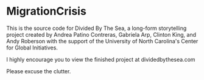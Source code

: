 # MigrationCrisis

This is the source code for Divided By The Sea, a long-form storytelling project created by Andrea Patino Contreras, Gabriela Arp, Clinton King, and Andy Roberson with the support of the University of North Carolina's Center for Global Initiatives.

I highly encourage you to view the finished project at dividedbythesea.com

Please excuse the clutter.
